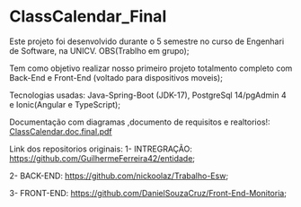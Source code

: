 # ClassCalendar_Final
Este projeto foi desenvolvido durante o 5 semestre no curso de Engenhari de Software, na UNICV. OBS(Trablho em grupo);

Tem como objetivo realizar nosso primeiro projeto totalmento completo com Back-End e Front-End (voltado para dispositivos moveis);

Tecnologias usadas: Java-Spring-Boot (JDK-17), PostgreSql 14/pgAdmin 4 e Ionic(Angular e TypeScript);

Documentação com diagramas ,documento de requisitos e realtorios!: [ClassCalendar.doc.final.pdf](https://github.com/D13YSON/ClassCalendar_Final/files/12270464/ClassCalendar.doc.final.pdf)

Link dos repositorios originais:
1- INTREGRAÇÃO: https://github.com/GuilhermeFerreira42/entidade;

2- BACK-END: https://github.com/nickoolaz/Trabalho-Esw;

3- FRONT-END: https://github.com/DanielSouzaCruz/Front-End-Monitoria;

